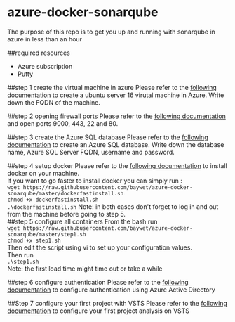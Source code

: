 # azure-docker-sonarqube
The purpose of this repo is to get you up and running with sonarqube in azure in less than an hour

##required resources
- Azure subscription
- [Putty](http://www.putty.org/)

##step 1 create the virtual machine in azure
Please refer to the [following documentation](https://azure.microsoft.com/en-us/documentation/articles/virtual-machines-linux-quick-create-portal/) to create a ubuntu server 16 virutal machine in Azure.
Write down the FQDN of the machine.

##step 2 opening firewall ports
Please refer to the [following documentation](https://azure.microsoft.com/en-us/documentation/articles/virtual-machines-windows-nsg-quickstart-portal/) and open ports 9000, 443, 22 and 80.

##step 3 create the Azure SQL database
Please refer to the [following documentation](https://azure.microsoft.com/en-us/documentation/articles/sql-database-get-started/) to create an Azure SQL database.
Write down the database name, Azure SQL Server FQDN, username and password.

##step 4 setup docker
Please refer to the [following documentation](https://docs.docker.com/engine/installation/linux/ubuntulinux/) to install docker on your machine.  
If you want to go faster to install docker you can simply run :  
`wget https://raw.githubusercontent.com/baywet/azure-docker-sonarqube/master/dockerfastinstall.sh`  
`chmod +x dockerfastinstall.sh`  
`.\dockerfastinstall.sh` 
Note: in both cases don't forget to log in and out from the machine before going to step 5.  
##step 5 configure all containers
From the bash run  
`wget https://raw.githubusercontent.com/baywet/azure-docker-sonarqube/master/step1.sh`  
`chmod +x step1.sh`  
Then edit the script using vi to set up your configuration values.  
Then run   
`.\step1.sh`  
Note: the first load time might time out or take a while

##step 6 configure authentication
Please refer to the [following documentation](https://github.com/SonarQubeCommunity/sonar-auth-aad) to configure authentication using Azure Active Directory

##Step 7 configure your first project with VSTS
Please refer to the [following documentation](http://docs.sonarqube.org/display/SCAN/From+Team+Foundation+Server+2015+or+Visual+Studio+Team+Services) to configure your first project analysis on VSTS

